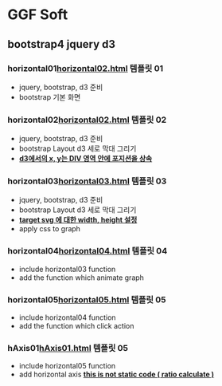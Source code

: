 # GGF Soft

## bootstrap4 jquery d3 

### horizontal01[horizontal02.html](WebContent/temp/horizontal/horizontal01.html) 템플릿 01
- jquery, bootstrap, d3 준비 
- bootstrap 기본 화면 
 
 ### horizontal02[horizontal02.html](WebContent/temp/horizontal/horizontal02.html) 템플릿 02
 - jquery, bootstrap, d3 준비 
 - bootstrap Layout d3 세로 막대 그리기
 - **<u>d3에서의 x, y는 DIV 영역 안에 포지션을 상속</u>**

 ### horizontal03[horizontal03.html](WebContent/temp/horizontal/horizontal03.html) 템플릿 03
 - jquery, bootstrap, d3 준비 
 - bootstrap Layout d3 세로 막대 그리기
 - **<u>target svg 에 대한 width, height 설정</u>**
 - apply css to graph

 ### horizontal04[horizontal04.html](WebContent/temp/horizontal/horizontal04.html) 템플릿 04
 - include horizontal03 function
 - add the function which animate graph

 ### horizontal05[horizontal05.html](WebContent/temp/horizontal/horizontal05.html) 템플릿 05
 - include horizontal04 function
 - add the function which click action 

 ### hAxis01[hAxis01.html](WebContent/temp/horizontal/axis/hAxis01.html) 템플릿 05
 - include horizontal05 function
 - add horizontal axis **<u>this is not static code ( ratio calculate )</u>**
